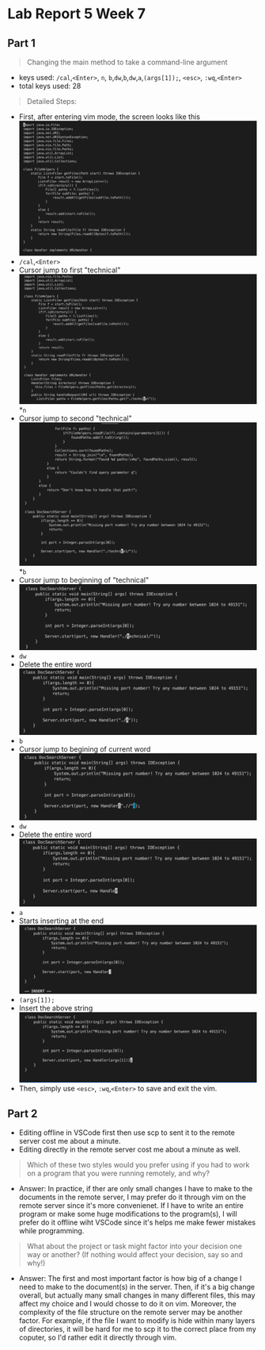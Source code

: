 # Lab Report 5 Week 7
## Part 1
> Changing the main method to take a command-line argument
* keys used: `/cal`,`<Enter>`, `n`, `b`,`dw`,`b`,`dw`,`a`,`(args[1]);`, `<esc>`, `:wq`,`<Enter>`
* total keys used: 28

> Detailed Steps:
* First, after entering vim mode, the screen looks like this
![pic1](LabReport5Pic/1.png)
* `/cal`,`<Enter>`
* Cursor jump to first "technical"
![pic2](LabReport5Pic/2.png)
*`n`
* Cursor jump to second "technical"
![pic3](LabReport5Pic/3.png)
*`b`
* Cursor jump to beginning of "technical"
![pic4](LabReport5Pic/4.png)
* `dw`
* Delete the entire word
![pic5](LabReport5Pic/5.png)
* `b`
* Cursor jump to begining of current word
![pic6](LabReport5Pic/6.png)
* `dw`
* Delete the entire word
![pic7](LabReport5Pic/7.png)
* `a`
* Starts inserting at the end
![pic8](LabReport5Pic/8.png)
* `(args[1]);`
* Insert the above string
![pic9](LabReport5Pic/9.png)
* Then, simply use `<esc>`, `:wq`,`<Enter>` to save and exit the vim.

## Part 2
* Editing offline in VSCode first then use scp to sent it to the remote server cost me about a minute.
* Editing directly in the remote server cost me about a minute as well.


> Which of these two styles would you prefer using if you had to work on a program that you were running remotely, and why?

* Answer: In practice, if ther are only small changes I have to make to the documents in the remote server, I may prefer do it through vim on the remote server since it's more convenienet. If I have to write an entire program or make some huge modifications to the program(s), I will prefer do it offline wiht VSCode since it's helps me make fewer mistakes while programming.


> What about the project or task might factor into your decision one way or another? (If nothing would affect your decision, say so and why!)



* Answer: The first and most important factor is how big of a change I need to make to the document(s) in the server. Then, if it's a big change overall, but actually many small changes in many different files, this may affect my choice and I would chosse to do it on vim. Moreover, the complexity of the file structure on the remote server may be another factor. For example, if the file I want to modify is hide within many layers of directories, it will be hard for me to scp it to the correct place from my coputer, so I'd rather edit it directly through vim.